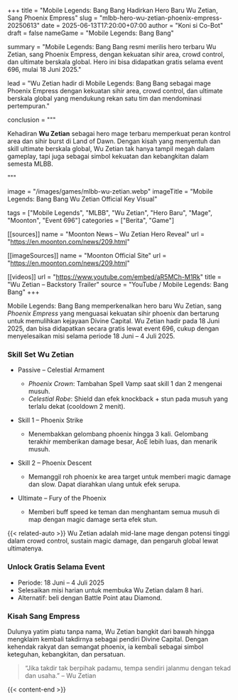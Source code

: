 +++
title = "Mobile Legends: Bang Bang Hadirkan Hero Baru Wu Zetian, Sang Phoenix Empress"
slug = "mlbb-hero-wu-zetian-phoenix-empress-20250613"
date = 2025-06-13T17:20:00+07:00
author = "Koni si Co-Bot"
draft = false
nameGame = "Mobile Legends: Bang Bang"

summary = "Mobile Legends: Bang Bang resmi merilis hero terbaru Wu Zetian, sang Phoenix Empress, dengan kekuatan sihir area, crowd control, dan ultimate berskala global. Hero ini bisa didapatkan gratis selama event 696, mulai 18 Juni 2025."

lead = "Wu Zetian hadir di Mobile Legends: Bang Bang sebagai mage Phoenix Empress dengan kekuatan sihir area, crowd control, dan ultimate berskala global yang mendukung rekan satu tim dan mendominasi pertempuran."

conclusion = """<p>Kehadiran <strong>Wu Zetian</strong> sebagai hero mage terbaru memperkuat peran kontrol area dan sihir burst di Land of Dawn. Dengan kisah yang menyentuh dan skill ultimate berskala global, Wu Zetian tak hanya tampil megah dalam gameplay, tapi juga sebagai simbol kekuatan dan kebangkitan dalam semesta MLBB.</p>"""

image = "/images/games/mlbb-wu-zetian.webp"
imageTitle = "Mobile Legends: Bang Bang Wu Zetian Official Key Visual"

tags = ["Mobile Legends", "MLBB", "Wu Zetian", "Hero Baru", "Mage", "Moonton", "Event 696"]
categories = ["Berita", "Game"]

[[sources]]
name = "Moonton News – Wu Zetian Hero Reveal"
url = "https://en.moonton.com/news/209.html"

[[imageSources]]
name = "Moonton Official Site"
url = "https://en.moonton.com/news/209.html"

[[videos]]
url = "https://www.youtube.com/embed/aR5MCh-M1Rk"
title = "Wu Zetian – Backstory Trailer"
source = "YouTube / Mobile Legends: Bang Bang"
+++

Mobile Legends: Bang Bang memperkenalkan hero baru Wu Zetian, sang *Phoenix Empress* yang menguasai kekuatan sihir phoenix dan bertarung untuk memulihkan kejayaan Divine Capital. Wu Zetian hadir pada 18 Juni 2025, dan bisa didapatkan secara gratis lewat event 696, cukup dengan menyelesaikan misi selama periode 18 Juni – 4 Juli 2025.

### Skill Set Wu Zetian

- Passive – Celestial Armament
  - *Phoenix Crown*: Tambahan Spell Vamp saat skill 1 dan 2 mengenai musuh.
  - *Celestial Robe*: Shield dan efek knockback + stun pada musuh yang terlalu dekat (cooldown 2 menit).

- Skill 1 – Phoenix Strike
  - Menembakkan gelombang phoenix hingga 3 kali. Gelombang terakhir memberikan damage besar, AoE lebih luas, dan menarik musuh.

- Skill 2 – Phoenix Descent
  - Memanggil roh phoenix ke area target untuk memberi magic damage dan slow. Dapat diarahkan ulang untuk efek serupa.


- Ultimate – Fury of the Phoenix
  - Memberi buff speed ke teman dan menghantam semua musuh di map dengan magic damage serta efek stun.

{{< related-auto >}}
Wu Zetian adalah mid-lane mage dengan potensi tinggi dalam crowd control, sustain magic damage, dan pengaruh global lewat ultimatenya.


### Unlock Gratis Selama Event
- Periode: 18 Juni – 4 Juli 2025
- Selesaikan misi harian untuk membuka Wu Zetian dalam 8 hari.
- Alternatif: beli dengan Battle Point atau Diamond.


### Kisah Sang Empress
Dulunya yatim piatu tanpa nama, Wu Zetian bangkit dari bawah hingga mengklaim kembali takdirnya sebagai pendiri Divine Capital. Dengan kehendak rakyat dan semangat phoenix, ia kembali sebagai simbol keteguhan, kebangkitan, dan persatuan.

> “Jika takdir tak berpihak padamu, tempa sendiri jalanmu dengan tekad dan usaha.” – Wu Zetian



{{< content-end >}}
